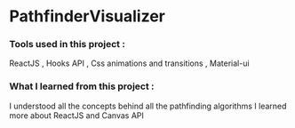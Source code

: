 # PathfinderVisualizer
### Tools used in this project :
  ReactJS , Hooks API , Css animations and transitions , Material-ui
### What I learned from this project :
  I understood all the concepts behind all the pathfinding algorithms
  I learned more about ReactJS and Canvas API



